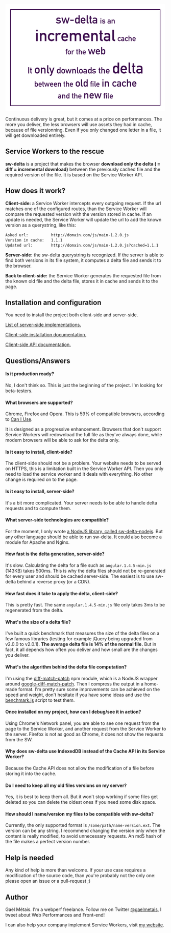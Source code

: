 
<img src="./sw-delta.png" alt="sw-delta is an incremental cache for the web. It only downloads the delta between the old file in cache and the new file." style="width: 500px;"></img>

Continuous delivery is great, but it comes at a price on performances. The more you deliver, the less browsers will use assets they had in cache, because of file versionning. Even if you only changed one letter in a file, it will get downloaded entirely.


## Service Workers to the rescue

**sw-delta** is a project that makes the browser **download only the delta ( = diff = incremental download)** between the previously cached file and the required version of the file. It is based on the Service Worker API.


## How does it work?

**Client-side:** a Service Worker intercepts every outgoing request. If the url matches one of the configured routes, than the Service Worker will compare the requested version with the version stored in cache. If an update is needed, the Service Worker will update the url to add the known version as a querystring, like this:

```
Asked url:          http://domain.com/js/main-1.2.0.js
Version in cache:   1.1.1
Updated url:        http://domain.com/js/main-1.2.0.js?cached=1.1.1
```

**Server-side:** the sw-delta querystring is recognized. If the server is able to find both versions in its file system, it computes a delta file and sends it to the browser.

**Back to client-side:** the Service Worker generates the requested file from the known old file and the delta file, stores it in cache and sends it to the page.


## Installation and configuration

You need to install the project both client-side and server-side.

[List of server-side implementations.](https://github.com/gmetais/sw-delta/wiki/Server-side-implementations)

[Client-side installation documentation.](https://github.com/gmetais/sw-delta/wiki/Installation)

[Client-side API documentation.](https://github.com/gmetais/sw-delta/wiki/API)




## Questions/Answers

#### Is it production ready?
No, I don't think so. This is just the beginning of the project. I'm looking for beta-testers.

#### What browsers are supported?
Chrome, Firefox and Opera. This is 59% of compatible browsers, according to [Can I Use](http://caniuse.com/#feat=serviceworkers).

It is designed as a progressive enhancement. Browsers that don't support Service Workers will redownload the full file as they've always done, while modern browsers will be able to ask for the delta only.

#### Is it easy to install, client-side?
The client-side should not be a problem. Your website needs to be served on HTTPS, this is a limitation built in the Service Worker API. Then you only need to load the service worker and it deals with everything. No other change is required on to the page.

#### Is it easy to install, server-side?
It's a bit more complicated. Your server needs to be able to handle delta requests and to compute them.

#### What server-side technologies are compatible?
For the moment, I only wrote [a NodeJS library, called sw-delta-nodejs](https://github.com/gmetais/sw-delta-nodejs). But any other language should be able to run sw-delta. It could also become a module for Apache and Nginx.

#### How fast is the delta generation, server-side?
It's slow. Calculating the delta for a file such as `angular.1.4.5-min.js` (143KB) takes 500ms. This is why the delta files should not be re-generated for every user and should be cached server-side. The easiest is to use sw-delta behind a reverse proxy (or a CDN).

#### How fast does it take to apply the delta, client-side?
This is pretty fast. The same `angular.1.4.5-min.js` file only takes 3ms to be regenerated from the delta.

#### What's the size of a delta file?
I've built a quick benchmark that measures the size of the delta files on a few famous libraries (testing for example jQuery being upgraded from v2.0.0 to v2.0.1). **The average delta file is 14% of the normal file.** But in fact, it all depends how often you deliver and how small are the changes you deliver.

#### What's the algorithm behind the delta file computation?
I'm using the [diff-match-patch](https://github.com/ForbesLindesay/diff-match-patch) npm module, which is a NodeJS wrapper around [google-diff-match-patch](https://code.google.com/p/google-diff-match-patch/). Then I compress the output in a home-made format. I'm pretty sure some improvements can be achieved on the speed and weight, don't hesitate if you have some ideas and use the [benchmark.js](/test/benchmark/benchmark.js) script to test them.

#### Once installed on my project, how can I debug/see it in action?
Using Chrome's Network panel, you are able to see one request from the page to the Service Worker, and another request from the Service Worker to the server. Firefox is not as good as Chrome, it does not show the requests from the SW.

#### Why does sw-delta use IndexedDB instead of the Cache API in its Service Worker?
Because the Cache API does not allow the modification of a file before storing it into the cache.

#### Do I need to keep all my old files versions on my server?
Yes, it is best to keep them all. But it won't stop working if some files get deleted so you can delete the oldest ones if you need some disk space.

#### How should I name/version my files to be compatible with sw-delta?
Currently, the only supported format is `/some/path/name-version.ext`. The version can be any string. I recommend changing the version only when the content is really modified, to avoid unnecessary requests. An md5 hash of the file makes a perfect version number.


## Help is needed
Any kind of help is more than welcome. If your use case requires a modification of the source code, than you're probably not the only one: please open an issue or a pull-request ;)


## Author
Gaël Métais. I'm a webperf freelance. Follow me on Twitter [@gaelmetais](https://twitter.com/gaelmetais), I tweet about Web Performances and Front-end!

I can also help your company implement Service Workers, visit [my website](https://www.gaelmetais.com).

